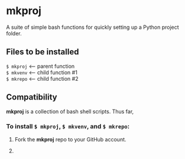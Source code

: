 # mkproj  

A suite of simple bash functions for quickly setting up a Python project folder.

## Files to be installed  
`$ mkproj` <-- parent function  
`$ mkvenv` <-- child function #1  
`$ mkrepo` <-- child function #2  

## Compatibility
**mkproj** is a collection of bash shell scripts. Thus far,   


### To install `$ mkproj`, `$ mkvenv`, and `$ mkrepo`:  

1) Fork the **mkproj** repo to your GitHub account.

2) 
